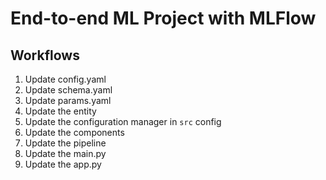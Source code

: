 # End-to-end ML Project with MLFlow


## Workflows

1. Update config.yaml
2. Update schema.yaml
3. Update params.yaml
4. Update the entity
5. Update the configuration manager in `src` config
6. Update the components
7. Update the pipeline
8. Update the main.py
9. Update the app.py

